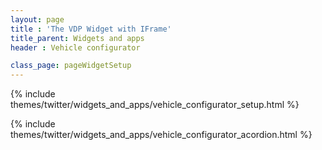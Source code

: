 ```yaml
---
layout: page
title : 'The VDP Widget with IFrame'
title_parent: Widgets and apps
header : Vehicle configurator

class_page: pageWidgetSetup
---
```


{% include themes/twitter/widgets_and_apps/vehicle_configurator_setup.html %}

<div id="widget-placeholder"></div>
<script  type="text/javascript"  src="http://pure-wave-1620.herokuapp.com/loader.js"></script>
<script type="text/javascript">
    (function(){
    var widget = EDM.createWidget({
        "renderTo": "widget-placeholder",
        "width": 901,
        "options": {
            "apiKey": "5wxzdz9uk36tgteztydfc6e9",
            "vin": "2C3CCABG6FH814232",
            "turnOnEmbedding": "true",
            "isConfigurator": "false"
        },
        "components": [{"id":"section-2","section":"aft.creative.carRatingAndReviews"},{"id":"section-3","section":"aft.creative.trueCostToOwn"}]
    });
    }());
</script>


{% include themes/twitter/widgets_and_apps/vehicle_configurator_acordion.html %}
